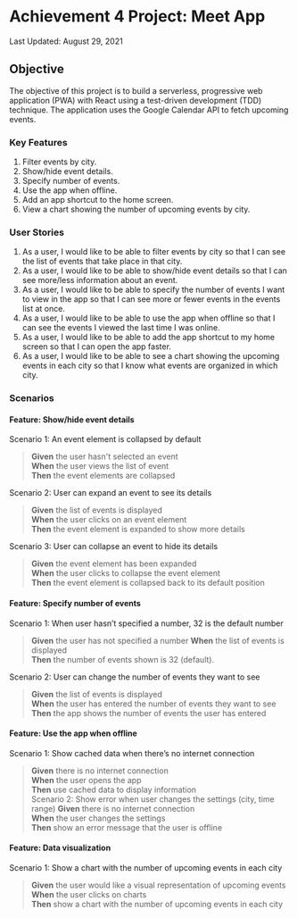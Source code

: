 # Achievement 4 Project: Meet App
Last Updated: August 29, 2021

## Objective
The objective of this project is to build a serverless, progressive web application (PWA) with React using a test-driven development (TDD) technique. The application uses the Google Calendar API to fetch upcoming events.

### Key Features
1. Filter events by city.
2. Show/hide event details.
3. Specify number of events.
4. Use the app when offline.
5. Add an app shortcut to the home screen.
6. View a chart showing the number of upcoming events by city.

### User Stories
1. As a user, I would like to be able to filter events by city so that I can see the list of events that take place in that city.
2. As a user, I would like to be able to show/hide event details so that I can see more/less information about an event.
3. As a user, I would like to be able to specify the number of events I want to view in the app so that I can see more or fewer events in the events list at once.
4. As a user, I would like to be able to use the app when offline so that I can see the events I viewed the last time I was online.
5. As a user, I would like to be able to add the app shortcut to my home screen so that I can open the app faster.
6. As a user, I would like to be able to see a chart showing the upcoming events in each city so that I know what events are organized in which city.

### Scenarios
#### Feature: Show/hide event details
Scenario 1: An event element is collapsed by default
  > **Given** the user hasn't selected an event  
  > **When** the user views the list of event  
  > **Then** the event elements are collapsed  

Scenario 2: User can expand an event to see its details
  > **Given** the list of events is displayed    
  > **When** the user clicks on an event element    
  > **Then** the event element is expanded to show more details  

Scenario 3: User can collapse an event to hide its details
  > **Given** the event element has been expanded  
  > **When** the user clicks to collapse the event element    
  > **Then** the event element is collapsed back to its default position    

#### Feature: Specify number of events
Scenario 1: When user hasn’t specified a number, 32 is the default number
  > **Given** the user has not specified a number
  > **When** the list of events is displayed    
  > **Then** the number of events shown is 32 (default). 

Scenario 2: User can change the number of events they want to see
  > **Given** the list of events is displayed  
  > **When** the user has entered the number of events they want to see    
  > **Then** the app shows the number of events the user has entered    

#### Feature: Use the app when offline
Scenario 1: Show cached data when there’s no internet connection
  > **Given** there is no internet connection   
  > **When** the user opens the app  
  > **Then** use cached data to display information  
Scenario 2: Show error when user changes the settings (city, time range)
  > **Given** there is no internet connection  
  > **When** the user changes the settings  
  > **Then** show an error message that the user is offline

#### Feature: Data visualization
Scenario 1: Show a chart with the number of upcoming events in each city
  > **Given** the user would like a visual representation of upcoming events
  > **When** the user clicks on charts  
  > **Then** show a chart with the number of upcoming events in each city

